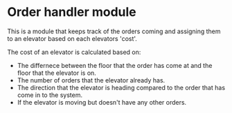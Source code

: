 # Order handler module

This is a module that keeps track of the orders coming and assigning them to an elevator based on each elevators 'cost'. 

The cost of an elevator is calculated based on:
- The differnece between the floor that the order has come at and the floor that the elevator is on. 
- The number of orders that the elevator already has.
- The direction that the elevator is heading compared to the order that has come in to the system.
- If the elevator is moving but doesn't have any other orders. 
